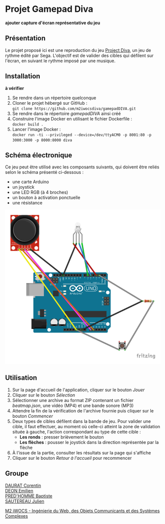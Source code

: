 # Projet Gamepad Diva

**ajouter capture d'écran représentative du jeu**

## Présentation

Le projet proposé ici est une reproduction du jeu [Project Diva](https://fr.wikipedia.org/wiki/Hatsune_Miku:_Project_DIVA), un jeu de rythme édité par Sega. L'objectif est de valider des cibles qui défilent sur l'écran, en suivant le rythme imposé par une musique.

## Installation

**à vérifier**

1. Se rendre dans un répertoire quelconque
2. Cloner le projet hébergé sur GitHub :  
`git clone https://github.com/m2iwocsdiva/gamepadDIVA.git`
3. Se rendre dans le répertoire *gamepadDIVA* ainsi créé
4. Construire l'image Docker en utilisant le fichier Dockerfile :  
`docker build .`
5. Lancer l'image Docker :  
`docker run -ti --privileged --device=/dev/ttyACM0 -p 8001:80 -p 3000:3000 -p 8000:8000 diva`

## Schéma électronique

Ce jeu peut être utilisé avec les composants suivants, qui doivent être reliés selon le schéma présenté ci-dessous :
* une carte Arduino
* un joystick
* une LED RGB (à 4 broches)
* un bouton à activation ponctuelle
* une résistance

![Montage électronique du projet Gamepad Diva](montage.png "Montage électronique du projet Gamepad Diva")

## Utilisation

1. Sur la page d'accueil de l'application, cliquer sur le bouton *Jouer*
2. Cliquer sur le bouton *Sélection*
3. Sélectionner une archive au format ZIP contenant un fichier *beatmap.json*, une vidéo (MP4) et une bande sonore (MP3)
4. Attendre la fin de la vérification de l'archive fournie puis cliquer sur le bouton *Commencer*
5. Deux types de cibles défilent dans la bande de jeu. Pour valider une cible, il faut effectuer, au moment où celle-ci atteint la zone de validation située à gauche, l'action correspondant au type de cette cible :
    * **Les ronds** : presser brièvement le bouton
    * **Les flèches** : pousser le joystick dans la direction représentée par la flèche
6. À l'issue de la partie, consulter les résultats sur la page qui s'affiche
7. Cliquer sur le bouton *Retour à l'accueil* pour recommencer

## Groupe

[DAURAT Corentin](https://github.com/coldu)  
[DEON Emilien](https://github.com/emiliendeon)  
[PRED'HOMME Baptiste](https://github.com/BaptistePh)  
[SAUTEREAU Julien](https://github.com/jsautereau)

[M2 iWOCS - Ingénierie du Web, des Objets Communicants et des Systèmes Complexes](https://www.univ-lehavre.fr/spip.php?formation22)

